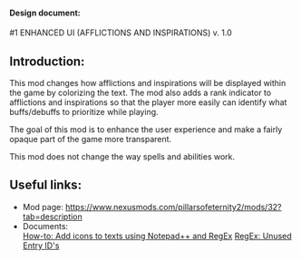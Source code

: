 #### Design document:
#1 ENHANCED UI (AFFLICTIONS AND INSPIRATIONS)
v. 1.0

## Introduction:

This mod changes how afflictions and inspirations will be displayed within the game by colorizing the text. The mod also adds a rank indicator to afflictions and inspirations so that the player more easily can identify what buffs/debuffs to prioritize while playing.

The goal of this mod is to enhance the user experience and make a fairly opaque part of the game more transparent.

This mod does not change the way spells and abilities work.

## Useful links:

- Mod page: https://www.nexusmods.com/pillarsofeternity2/mods/32?tab=description
- Documents:     
[How-to: Add icons to texts using Notepad++ and RegEx](https://github.com/Xaratas/pillarsofeternity-2-Enhanced-UI/blob/master/tools/regex/readme.md)
[RegEx: Unused Entry ID's](https://github.com/Xaratas/pillarsofeternity-2-Enhanced-UI/blob/master/tools/regex/removable_ids.md)
